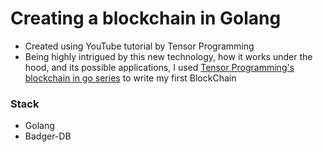 # Creating a blockchain in Golang

- Created using YouTube tutorial by Tensor Programming
- Being highly intrigued by this new technology, how it works under the hood, and its possible applications, I used [Tensor Programming's blockchain in go series](https://www.youtube.com/watch?v=mYlHT9bB6OE) to write my first BlockChain

### Stack

- Golang
- Badger-DB
